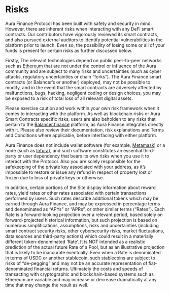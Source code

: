 # Risks

Aura Finance Protocol has been built with safety and security in mind. However, there are inherent risks when interacting with any DeFi smart contracts. Our contributors have vigorously reviewed its smart contracts, and also pursued external auditors to identify potential vulnerabilities in the platform prior to launch. Even so, the possibility of losing some or all of your funds is present for certain risks as further discussed below.&#x20;

Firstly, The relevant technologies depend on public peer-to-peer networks such as [Ethereum](https://ethereum.org/en/) that are not under the control or influence of the Aura community and are subject to many risks and uncertainties (such as cyber attacks, regulatory uncertainties or chain “forks”). The Aura Finance smart contracts (or Balancer’s or another) deployed, may not be possible to modify, and in the event that the smart contracts are adversely affected by malfunctions, bugs, hacking, negligent coding or design choices, you may be exposed to a risk of total loss of all relevant digital assets.&#x20;

Please exercise caution and work within your own risk framework when it comes to interacting with the platform. As well as blockchain risks or Aura Smart Contracts specific risks, users are also beholden to any risks that pertain to the [Balancer.finance](https://app.gitbook.com/o/8tOQRgxYC6M0RuIkMzvR/s/yR6wgWxYnIV3UyGKptoa/) platform, as Aura Finance integrates directly with it. Please also review their documentation, risk explanations and Terms and Conditions where applicable, before interfacing with either platform.&#x20;

Aura Finance does not include wallet software (for example, [Metamask](https://metamask.io/)) or a node (such as [Infura](https://infura.io/)), and such software constitutes an essential third-party or user dependency that bears its own risks when you use it to interact with the Protocol. Also you are solely responsible for the safekeeping of the private key associated with your address, as it’s impossible to restore or issue any refund in respect of property lost or frozen due to loss of private keys or otherwise.&#x20;

In addition, certain portions of the Site display information about reward rates, yield rates or other rates associated with certain transactions performed by users. Such rates describe additional tokens which may be earned through Aura Finance, and may be expressed in percentage terms and denominated as “APYs” or “APRs”, or other similar terms (“Rates”). Each Rate is a forward-looking projection over a relevant period, based solely on forward-projected historical information, but such projection is based on numerous simplifications, assumptions, risks and uncertainties (including smart contract security risks, other cybersecurity risks, market fluctuations, data sources and third-party actions) which could result in a materially different token-denominated ‘Rate’. It is NOT intended as a realistic prediction of the actual future Rate of a Pool, but as an illustrative projection that is likely to be inaccurate eventually. Even when a Rate is denominated in terms of USDC or another stablecoin, such stablecoins are subject to risks of “de-pegging” and may not be an accurate representation of fiat-denominated financial returns. Ultimately the costs and speeds of transacting with cryptographic and blockchain-based systems such as Ethereum are variable and may increase or decrease dramatically at any time that may change the result as well.

